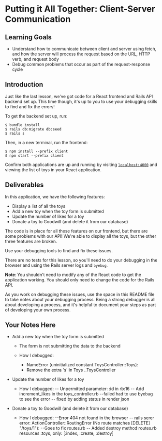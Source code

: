 # Putting it All Together: Client-Server Communication

## Learning Goals

- Understand how to communicate between client and server using fetch, and how
  the server will process the request based on the URL, HTTP verb, and request
  body
- Debug common problems that occur as part of the request-response cycle

## Introduction

Just like the last lesson, we've got code for a React frontend and Rails API
backend set up. This time though, it's up to you to use your debugging skills to
find and fix the errors!

To get the backend set up, run:

```console
$ bundle install
$ rails db:migrate db:seed
$ rails s
```

Then, in a new terminal, run the frontend:

```console
$ npm install --prefix client
$ npm start --prefix client
```

Confirm both applications are up and running by visiting
[`localhost:4000`](http://localhost:4000) and viewing the list of toys in your
React application.

## Deliverables

In this application, we have the following features:

- Display a list of all the toys
- Add a new toy when the toy form is submitted
- Update the number of likes for a toy
- Donate a toy to Goodwill (and delete it from our database)

The code is in place for all these features on our frontend, but there are some
problems with our API! We're able to display all the toys, but the other three
features are broken.

Use your debugging tools to find and fix these issues.

There are no tests for this lesson, so you'll need to do your debugging in the
browser and using the Rails server logs and `byebug`.

**Note**: You shouldn't need to modify any of the React code to get the
application working. You should only need to change the code for the Rails API.

As you work on debugging these issues, use the space in this README file to take
notes about your debugging process. Being a strong debugger is all about
developing a process, and it's helpful to document your steps as part of
developing your own process.

## Your Notes Here

- Add a new toy when the toy form is submitted

  - The form is not submitting the data to the backend

  - How I debugged:
    - NameError (uninitialized constant ToysController::Toys):
    - Remove the extra 's' in Toys ..ToysController

- Update the number of likes for a toy

  - How I debugged:
    -- Unpermitted parameter: :id in rb:16
    -- Add increment_likes in the toys_controller.rb
    --failed had to use byebug to see the error
    -- fixed by adding status in render json

- Donate a toy to Goodwill (and delete it from our database)

  - How I debugged:
   --Error 404 not found in the browser
   -- rails serer error: ActionController::RoutingError (No route matches [DELETE] "/toys/1"):
   --Goes to fix routes.rb
   -- Added destroy method routes.rb resources :toys, only: [:index, :create, :destroy]
